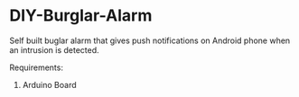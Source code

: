 # DIY-Burglar-Alarm

Self built buglar alarm that gives push notifications on Android phone when an intrusion is detected.

Requirements:
1. Arduino Board
